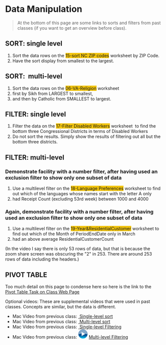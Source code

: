 # Data Manipulation

>At the bottom of this page are some links to sorts and filters from past classes (if you want to get an overview before class).

## SORT: single level

<ol>
	<li>Sort the data rows on the <span class="attention"><span style="background-color:#f1c40f">15-sort NC ZIP codes</span></span> worksheet by <span class="spreadsheets2">ZIP Code</span>.</li>
	<li>Have the sort display from smallest to the largest.</li>
</ol>


<h2>SORT:&nbsp; multi-level</h2>

<ol>
	<li>Sort the data rows on the <span class="attention"><span style="background-color:#f1c40f">06-VA-Religion</span></span> worksheet</li>
	<li>first by <span class="spreadsheets2">Sikh</span> from LARGEST to smallest,</li>
	<li>and then by <span class="spreadsheets2">Catholic</span> from SMALLEST to largest.</li>
</ol>


<div class="w3-card w3-container w3-margin-bottom w3-white">
<h2>FILTER: single level</h2>

<ol>
	<li>Filter the data on the <span class="attention"><span style="background-color:#f1c40f">17-Filter Disabled Workers</span></span> worksheet&nbsp; to find the <span class="spreadsheets2">bottom three Congressional Districts</span> in terms of <span class="spreadsheets2">Disabled Workers</span></li>
	<li>Do not sort the results. Simply show the results of filtering out all but the bottom three districts.
</ol>
</div>

<div class="w3-card w3-container w3-margin-bottom w3-white">
<h2>FILTER: multi-level</h2>

<h3>Demonstrate facility with a number filter, after having used an exclusion filter to show only one subset of data&nbsp;</h3>

<ol>
	<li>Use a multilevel filter on the <span class="attention"><span style="background-color:#f1c40f">18-Language Preferences</span></span> worksheet to find out which of the languages whose names start <span class="spreadsheets2">with the letter A only</span></li>
	<li>had <span class="spreadsheets2">Receipt Count (excluding 53rd week) between 1000 and 4000</span></li>
</ol>
</div>

<div class="w3-card w3-container w3-margin-bottom w3-white">
<h3>Again, demonstrate facility with a number filter, after having used an exclusion filter to show only one subset of data&nbsp;</h3>

<ol>
	<li>Use a multilevel filter on the <span class="attention"><span style="background-color:#f1c40f">19-Year&amp;ResidentialCustomer</span></span> worksheet to find out which of the <span class="spreadsheets2">Month of PeriodEndDate</span> only in <span class="spreadsheets2">March</span></li>
	<li>had an <span class="spreadsheets2">above average ResidentialCustomerCount</span></li>
</ol>


<p>(In the video I say there is only 53 rows of data, but that is because the zoom share screen was obscuring the &quot;2&quot; in 253. There are around 253 rows of data including the headers.)</p>

<h2>PIVOT TABLE</h2>

Too much detail on this page to condense here so here is the link to the [Pivot Table Task on Class Web Page](https://ils.unc.edu/courses/2020_spring/inls161_001/13b.03.pivot-tables.html)



<p>Optional videos: These are supplemental videos that were used in past classes. Concepts are similar, but the data is different.</p>

* Mac Video from previous class: <a href="https://ils.unc.edu/courses/2019_spring/inls161_001/videos/spreadsheet-drafts/4.22-single-level-sort.mp4"><img alt="" src="https://ils.unc.edu/courses/2019_spring/inls161_001/03-files/video.png" width="30" /> Single-level sort</a>
* Mac Video from previous class: <a href="https://ils.unc.edu/courses/2019_spring/inls161_001/videos/spreadsheet-drafts/4.23-multi-level-sort.mp4"><img alt="" src="https://ils.unc.edu/courses/2019_spring/inls161_001/03-files/video.png" width="30" /> Multi-level sort</a>
* Mac Video from previous class: <a href="https://ils.unc.edu/courses/2019_spring/inls161_001/videos/spreadsheet-drafts/4.24-single-level-filter.mp4"><img alt="" src="https://ils.unc.edu/courses/2019_spring/inls161_001/03-files/video.png" width="30" /> Single-level Filtering</a>
* Mac Video from previous class: <img alt="" src="images/video.png" width="30" /> <a href="https://ils.unc.edu/courses/2019_spring/inls161_001/videos/spreadsheet-drafts/4.25-26-muti-level-filter.mp4">Multi-level Filtering</a>
